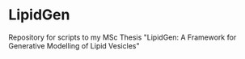 # LipidGen
Repository for scripts to my MSc Thesis "LipidGen: A Framework for Generative Modelling of Lipid Vesicles"
